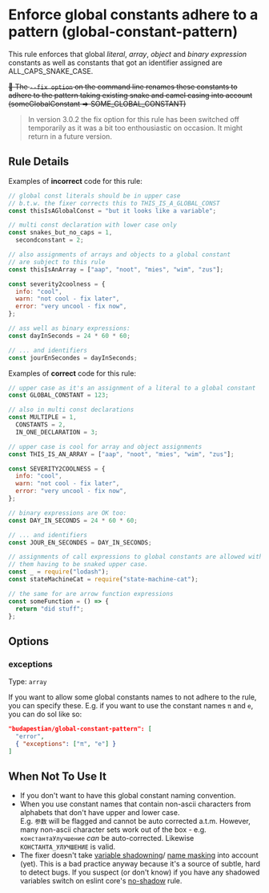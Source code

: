 # Enforce global constants adhere to a pattern (global-constant-pattern)

This rule enforces that global _literal_, _array_, _object_ and _binary expression_
constants as well as constants that got an identifier assigned are ALL_CAPS_SNAKE_CASE.

~~🔧 The `--fix option` on the command line renames these constants to adhere to the pattern
taking existing snake and camel casing into account (someGlobalConstant => SOME_GLOBAL_CONSTANT)~~

> In version 3.0.2 the fix option for this rule has been switched off
> temporarily as it was a bit too enthousiastic on occasion. It might return
> in a future version.

## Rule Details

Examples of **incorrect** code for this rule:

```javascript
// global const literals should be in upper case
// b.t.w. the fixer corrects this to THIS_IS_A_GLOBAL_CONST
const thisIsAGlobalConst = "but it looks like a variable";

// multi const declaration with lower case only
const snakes_but_no_caps = 1,
  secondconstant = 2;

// also assignments of arrays and objects to a global constant
// are subject to this rule
const thisIsAnArray = ["aap", "noot", "mies", "wim", "zus"];

const severity2coolness = {
  info: "cool",
  warn: "not cool - fix later",
  error: "very uncool - fix now",
};

// ass well as binary expressions:
const dayInSeconds = 24 * 60 * 60;

// ... and identifiers
const jourEnSecondes = dayInSeconds;
```

Examples of **correct** code for this rule:

```javascript
// upper case as it's an assignment of a literal to a global constant
const GLOBAL_CONSTANT = 123;

// also in multi const declarations
const MULTIPLE = 1,
  CONSTANTS = 2,
  IN_ONE_DECLARATION = 3;

// upper case is cool for array and object assignments
const THIS_IS_AN_ARRAY = ["aap", "noot", "mies", "wim", "zus"];

const SEVERITY2COOLNESS = {
  info: "cool",
  warn: "not cool - fix later",
  error: "very uncool - fix now",
};

// binary expressions are OK too:
const DAY_IN_SECONDS = 24 * 60 * 60;

// ... and identifiers
const JOUR_EN_SECONDES = DAY_IN_SECONDS;

// assignments of call expressions to global constants are allowed without
// them having to be snaked upper case.
const _ = require("lodash");
const stateMachineCat = require("state-machine-cat");

// the same for are arrow function expressions
const someFunction = () => {
  return "did stuff";
};
```

## Options

### exceptions

Type: `array`

If you want to allow some global constants names to not adhere to the rule, you
can specify these. E.g. if you want to use the constant names `π` and `e`, you
can do sol like so:

```json
"budapestian/global-constant-pattern": [
  "error",
  { "exceptions": ["π", "e"] }
]
```

## When Not To Use It

- If you don't want to have this global constant naming convention.
- When you use constant names that contain non-ascii characters from alphabets that
  don't have upper and lower case.  
  E.g. `参数` will be flagged and cannot be auto corrected a.t.m. However, many non-ascii
  character sets work out of the box - e.g. `константаУлучшение` _can_ be auto-corrected.
  Likewise `КОНСТАНТА_УЛУЧШЕНИЕ` is valid.
- The fixer doesn't take [variable shadowning](https://en.wikipedia.org/wiki/Variable_shadowing)/
  [name masking](<https://en.wikipedia.org/wiki/Name_resolution_(programming_languages)#Name_masking>)
  into account (yet). This is a bad practice anyway because it's a source of subtle, hard to detect bugs.
  If you suspect (or don't know) if you have any shadowed variables switch on eslint core's
  [no-shadow](https://eslint.org/docs/rules/no-shadow) rule.
